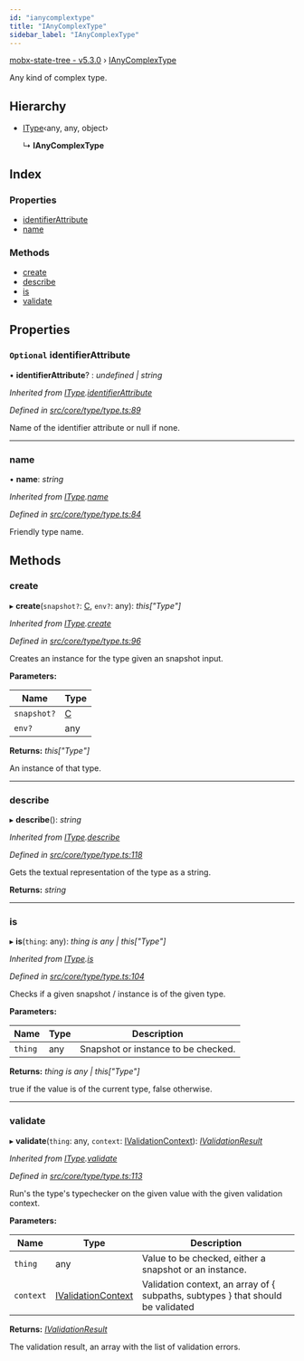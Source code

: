 ```yaml
---
id: "ianycomplextype"
title: "IAnyComplexType"
sidebar_label: "IAnyComplexType"
---
```


[mobx-state-tree - v5.3.0](../index.md) › [IAnyComplexType](ianycomplextype.md)

Any kind of complex type.

## Hierarchy

* [IType](itype.md)‹any, any, object›

  ↳ **IAnyComplexType**

## Index

### Properties

* [identifierAttribute](ianycomplextype.md#optional-identifierattribute)
* [name](ianycomplextype.md#name)

### Methods

* [create](ianycomplextype.md#create)
* [describe](ianycomplextype.md#describe)
* [is](ianycomplextype.md#is)
* [validate](ianycomplextype.md#validate)

## Properties

### `Optional` identifierAttribute

• **identifierAttribute**? : *undefined | string*

*Inherited from [IType](itype.md).[identifierAttribute](itype.md#optional-identifierattribute)*

*Defined in [src/core/type/type.ts:89](https://github.com/mobxjs/mobx-state-tree/blob/3e437f73/src/core/type/type.ts#L89)*

Name of the identifier attribute or null if none.

___

###  name

• **name**: *string*

*Inherited from [IType](itype.md).[name](itype.md#name)*

*Defined in [src/core/type/type.ts:84](https://github.com/mobxjs/mobx-state-tree/blob/3e437f73/src/core/type/type.ts#L84)*

Friendly type name.

## Methods

###  create

▸ **create**(`snapshot?`: [C](undefined), `env?`: any): *this["Type"]*

*Inherited from [IType](itype.md).[create](itype.md#create)*

*Defined in [src/core/type/type.ts:96](https://github.com/mobxjs/mobx-state-tree/blob/3e437f73/src/core/type/type.ts#L96)*

Creates an instance for the type given an snapshot input.

**Parameters:**

Name | Type |
------ | ------ |
`snapshot?` | [C](undefined) |
`env?` | any |

**Returns:** *this["Type"]*

An instance of that type.

___

###  describe

▸ **describe**(): *string*

*Inherited from [IType](itype.md).[describe](itype.md#describe)*

*Defined in [src/core/type/type.ts:118](https://github.com/mobxjs/mobx-state-tree/blob/3e437f73/src/core/type/type.ts#L118)*

Gets the textual representation of the type as a string.

**Returns:** *string*

___

###  is

▸ **is**(`thing`: any): *thing is any | this["Type"]*

*Inherited from [IType](itype.md).[is](itype.md#is)*

*Defined in [src/core/type/type.ts:104](https://github.com/mobxjs/mobx-state-tree/blob/3e437f73/src/core/type/type.ts#L104)*

Checks if a given snapshot / instance is of the given type.

**Parameters:**

Name | Type | Description |
------ | ------ | ------ |
`thing` | any | Snapshot or instance to be checked. |

**Returns:** *thing is any | this["Type"]*

true if the value is of the current type, false otherwise.

___

###  validate

▸ **validate**(`thing`: any, `context`: [IValidationContext](../index.md#ivalidationcontext)): *[IValidationResult](../index.md#ivalidationresult)*

*Inherited from [IType](itype.md).[validate](itype.md#validate)*

*Defined in [src/core/type/type.ts:113](https://github.com/mobxjs/mobx-state-tree/blob/3e437f73/src/core/type/type.ts#L113)*

Run's the type's typechecker on the given value with the given validation context.

**Parameters:**

Name | Type | Description |
------ | ------ | ------ |
`thing` | any | Value to be checked, either a snapshot or an instance. |
`context` | [IValidationContext](../index.md#ivalidationcontext) | Validation context, an array of { subpaths, subtypes } that should be validated |

**Returns:** *[IValidationResult](../index.md#ivalidationresult)*

The validation result, an array with the list of validation errors.
